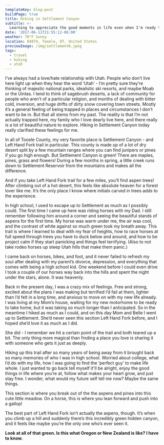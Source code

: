 ```yaml
---
templateKey: blog-post
buildPage: true
title: Hiking in Settlement Canyon
subtitle: >-
  Learning to appreciate the good moments in life even when I'm ready to be somewhere else.
date: '2017-06-11T21:55:12-06:00'
weather: 70°F Sunny
location: 84074, Tooele, UT, United States
previewImage: /img/settlement6.jpeg
tags:
  - travel
  - hiking
  - utah
---
```


<styled-image options="small right" src="/img/rush-valley.jpeg"></styled-image>

I’ve always had a love/hate relationship with Utah. People who don’t live here light up when they hear the word ‘Utah’ - I’m pretty sure they’re thinking of majestic national parks, idealistic ski resorts, and maybe Moab or the Uintas. I tend to think of sagebrush deserts, a lack of community for people who aren’t of a particular religion, and months of dealing with bitter cold, inversion, and huge drifts of dirty snow covering town streets. Mostly it’s a general feeling of being trapped in places and circumstances I don’t want to be in. But that all stems from my past. The reality is that I’m not actually trapped here, my family who I love dearly live here, and there really is a lot of beautiful nature to explore. Hiking in Settlement Canyon today really clarified these feelings for me.

In all of Tooele County, my very favorite place is Settlement Canyon - and Left Hand Fork trail in particular. This county is made up of a lot of dry desert split by a few mountain ranges where you can find junipers or pines if you go high enough. But Settlement Canyon is green! There are maples, pines, grass and flowers! During a few months in spring, a little creek runs down to Settlement Reservoir from the mountains and makes all the difference.

<two-column-image-grid imageURLs='["/img/settlement1.jpeg", "/img/settlement2.jpeg"]'></two-column-image-grid>


And if you take Left Hand Fork trail for a few miles, you’ll find aspen trees! After climbing out of a hot desert, this feels like absolute heaven for a forest lover like me. It’s the only place I know where initials carved in trees adds to the experience.

<styled-image options="small left" src="/img/settlement3.jpeg"></styled-image>

In high school, I used to escape up to Settlement as much as I possibly could. The first time I came up here was riding horses with my Dad. I still remember following him around a corner and seeing the beautiful stands of aspens for the first time. My horse was warm under me, the air was cool, and the contrast of white against so much green took my breath away. This trail is where I learned to deal with my fear of heights, how to race horses at full speed through trees you have to duck below and around, and how to be project calm if they start panicking and things feel terrifying. (Also to not take rodeo horses up steep Utah hills that make them panic.)

I came back on horses, bikes, and foot, and it never failed to refresh my soul after dealing with my parent’s divorce, depression, and everything that comes with being a high school kid. One weekend before I could even drive I took a couple of our horses way back into the hills and spent the night under the stars, alone. It was heavenly.

Back in the present day, I was a crazy mix of feelings. Free and strong, excited about the plans I was making but terrified I’d fail at them, lighter than I’d felt in a long time, and anxious to move on with my new life already. I was living at my Mom’s house, waiting for my new motorhome to be ready to take home, but it was taking so much longer than I anticipated. So in the meantime I hiked as much as I could, and on this day Mom and Belle I went up to Settlement. She’d never seen this section Left Hand Fork before, and I hoped she’d love it as much as I did.

<styled-image options="small right" src="/img/settlement4.jpeg"></styled-image>

She did - I remember we hit a certain point of the trail and both teared up a bit. The only thing more magical than finding a place you love is sharing it with someone who gets it just as deeply.


Hiking up this trail after so many years of being away from it brought back so many memories of who I was in high school. Worried about college, what I’d do with my life, how I was going to find the ‘perfect guy’ to make life whole. I just wanted to go back tell myself it'll be alright, enjoy the good things in life where you’re at, follow what makes your heart grow, and just stay free. I wonder, what would my future self tell me now? Maybe the same things.

<styled-image options="small left" src="/img/settlement5.jpeg"></styled-image>

This section is where you break out of the the aspens and pines into this cute little meadow. On a horse, this is where you lean forward and push into a gallop!


The best part of Left Hand Fork isn’t actually the aspens, though. It’s when you climb up a hill and suddenly there’s this incredibly green hidden canyon, and it feels like maybe you’re the only one who’s ever seen it.

<styled-image options="medium center" src="/img/settlement6.jpeg"></styled-image>

**Look at all of that green. Is this what Oregon or New Zealand is like? I have to know.**

<styled-image options="fit center" src="/img/settlement7.jpeg"></styled-image>
